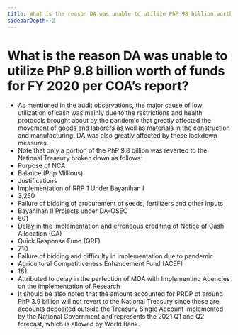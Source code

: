 ```yaml
---
title: What is the reason DA was unable to utilize PhP 98 billion worth of funds for FY 2020 per COA’s report?
sidebarDepth: 2
---
```


# What is the reason DA was unable to utilize PhP 9.8 billion worth of funds for FY 2020 per COA’s report?


 - As mentioned in the audit observations, the major cause of low utilization of cash was mainly due to the restrictions and health protocols brought about by the pandemic that greatly affected the movement of goods and laborers as well as materials in the construction and manufacturing. DA was also greatly affected by these lockdown measures.
 - Note that only a portion of the PhP 9.8 billion was reverted to the National Treasury broken down as follows:
 - Purpose of NCA
 - Balance (Php Millions)
 - Justifications
 - Implementation of RRP 1 Under Bayanihan I
 - 3,250
 - Failure of bidding of procurement of seeds, fertilizers and other inputs
 - Bayanihan II Projects under DA-OSEC
 - 601
 - Delay in the implementation and erroneous crediting of Notice of Cash Allocation (CA)
 - Quick Response Fund (QRF)
 - 710
 - Failure of bidding and difficulty in implementation due to pandemic
 - Agricultural Competitiveness Enhancement Fund (ACEF)
 - 181
 - Attributed to delay in the perfection of MOA with Implementing Agencies on the implementation of Research
 - It should be also noted that the amount accounted for PRDP of around PhP 3.9 billion will not revert to the National Treasury since these are accounts deposited outside the Treasury Single Account implemented by the National Government and represents the 2021 Q1 and Q2 forecast, which is allowed by World Bank.
